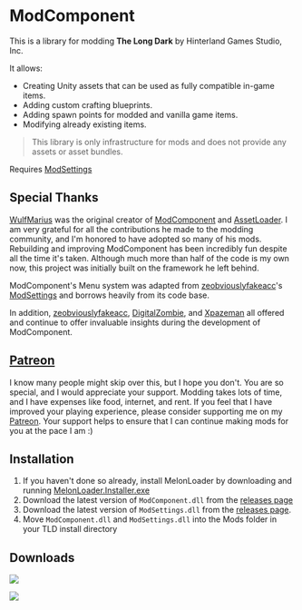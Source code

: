# ModComponent

This is a library for modding **The Long Dark** by Hinterland Games Studio, Inc.

It allows:

* Creating Unity assets that can be used as fully compatible in-game items.
* Adding custom crafting blueprints.
* Adding spawn points for modded and vanilla game items.
* Modifying already existing items.

> This library is only infrastructure for mods and does not provide any assets or asset bundles.

Requires [ModSettings](https://github.com/zeobviouslyfakeacc/ModSettings)

## Special Thanks

[WulfMarius](https://github.com/WulfMarius) was the original creator of [ModComponent](https://github.com/WulfMarius/ModComponent) and [AssetLoader](https://github.com/WulfMarius/AssetLoader). I am very grateful for all the contributions he made to the modding community, and I'm honored to have adopted so many of his mods. Rebuilding and improving ModComponent has been incredibly fun despite all the time it's taken. Although much more than half of the code is my own now, this project was initially built on the framework he left behind.

ModComponent's Menu system was adapted from [zeobviouslyfakeacc](https://github.com/zeobviouslyfakeacc)'s [ModSettings](https://github.com/zeobviouslyfakeacc/ModSettings) and borrows heavily from its code base.

In addition, [zeobviouslyfakeacc](https://github.com/zeobviouslyfakeacc), [DigitalZombie](https://github.com/DigitalzombieTLD), and [Xpazeman](https://github.com/Xpazeman) all offered and continue to offer invaluable insights during the development of ModComponent.

## [Patreon](https://www.patreon.com/ds5678)

I know many people might skip over this, but I hope you don't. You are so special, and I would appreciate your support. Modding takes lots of time, and I have expenses like food, internet, and rent. If you feel that I have improved your playing experience, please consider supporting me on my [Patreon](https://www.patreon.com/ds5678). Your support helps to ensure that I can continue making mods for you at the pace I am :)

## Installation

1. If you haven't done so already, install MelonLoader by downloading and running [MelonLoader.Installer.exe](https://github.com/HerpDerpinstine/MelonLoader/releases/latest/download/MelonLoader.Installer.exe)
2. Download the latest version of `ModComponent.dll` from the [releases page](https://github.com/ds5678/ModComponent/releases)
3. Download the latest version of `ModSettings.dll` from the [releases page](https://github.com/zeobviouslyfakeacc/ModSettings/releases).
4. Move `ModComponent.dll` and `ModSettings.dll` into the Mods folder in your TLD install directory

## Downloads

![](https://img.shields.io/github/downloads/ds5678/ModComponent/total.svg)

![](https://img.shields.io/github/downloads/ds5678/ModComponent/latest/total.svg)